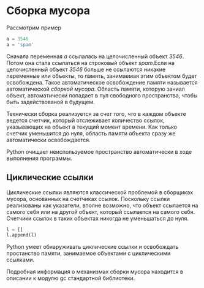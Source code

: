# Сборка мусора

Рассмотрим пример

```python
a = 3546
a = 'spam'
```

Сначала переменная *a* ссылалась на целочисленный объект *3546*. Потом она стала ссылаться на строковый объект *spam*.Если на целочисленный объект *3546* больше не ссылаются никакие переменные или объекты, то память, занимаемая этим объектом будет освобождена. Такое автоматическое освобождение памяти называется автоматической *сборкой мусора*. Область памяти, которую заниал объект, автоматически попадает в пул свободного пространства, чтобы быть задействованой в будущем.

Технически сборка реализуется за счет того, что в каждом объекте ведется счетчик, который отслеживает количество ссылок, указывающих на объект в текущий момент времени. Как только счетчик уменьшится до нуля, область памяти объекта сразу же автоматически освобождается.

Python очищает неиспользуемое пространство автоматически в ходе выполнения программы.

## Циклические ссылки

Циклические ссылки являются классической проблемой в сборщиках мусора, основанных на счетчиках ссылок. Поскольку ссылки реализованы как указатели, вполне возможно, что объект ссылается на самого себя или на другой объект, который ссылается на самого себя. Счетчики ссылок в таких объектах никогда не уменьшаться до нуля.

```python
l = []
l.append(l)
``` 

Python умеет обнаруживать циклические ссылки и освобождать простанство памяти, занимаемое объектами с циклическими ссылками.

Подробная информация о механизмах сборки мусора находится в описании к модулю gc стандартной библиотеки.
